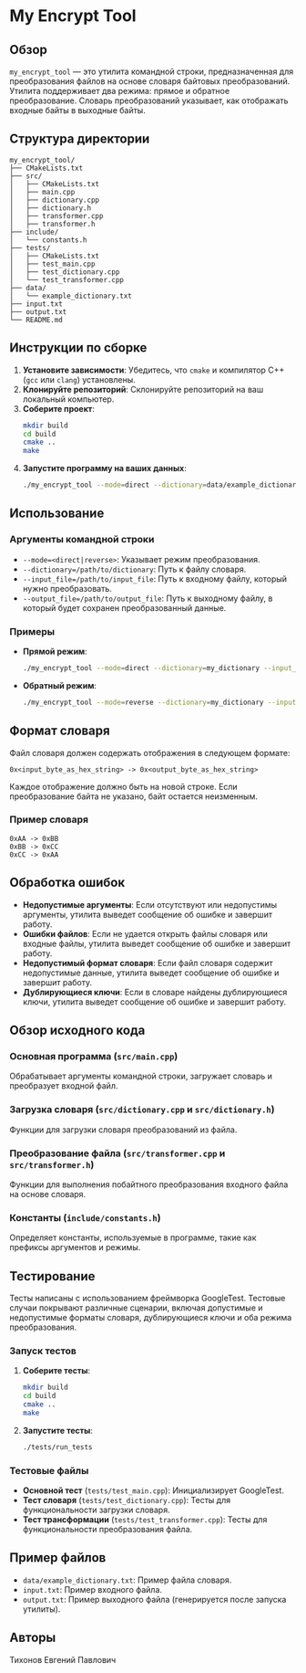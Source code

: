 # My Encrypt Tool

## Обзор

`my_encrypt_tool` — это утилита командной строки, предназначенная для преобразования файлов на основе словаря байтовых преобразований. Утилита поддерживает два режима: прямое и обратное преобразование. Словарь преобразований указывает, как отображать входные байты в выходные байты.

## Структура директории

```
my_encrypt_tool/
├── CMakeLists.txt
├── src/
│   ├── CMakeLists.txt
│   ├── main.cpp
│   ├── dictionary.cpp
│   ├── dictionary.h
│   ├── transformer.cpp
│   ├── transformer.h
├── include/
│   └── constants.h
├── tests/
│   ├── CMakeLists.txt
│   ├── test_main.cpp
│   ├── test_dictionary.cpp
│   └── test_transformer.cpp
├── data/
│   └── example_dictionary.txt
├── input.txt
├── output.txt
└── README.md
```

## Инструкции по сборке

1. **Установите зависимости**: Убедитесь, что `cmake` и компилятор C++ (`gcc` или `clang`) установлены.
2. **Клонируйте репозиторий**: Склонируйте репозиторий на ваш локальный компьютер.
3. **Соберите проект**:
   ```sh
   mkdir build
   cd build
   cmake ..
   make
   ```
4. **Запустите программу на ваших данных**:
   ```sh
   ./my_encrypt_tool --mode=direct --dictionary=data/example_dictionary.txt --input_file=input.txt --output_file=output.txt
   ```

## Использование

### Аргументы командной строки

- `--mode=<direct|reverse>`: Указывает режим преобразования.
- `--dictionary=/path/to/dictionary`: Путь к файлу словаря.
- `--input_file=/path/to/input_file`: Путь к входному файлу, который нужно преобразовать.
- `--output_file=/path/to/output_file`: Путь к выходному файлу, в который будет сохранен преобразованный данные.

### Примеры

- **Прямой режим**:
  ```sh
  ./my_encrypt_tool --mode=direct --dictionary=my_dictionary --input_file=input.txt --output_file=output.txt
  ```
- **Обратный режим**:
  ```sh
  ./my_encrypt_tool --mode=reverse --dictionary=my_dictionary --input_file=input.txt --output_file=output.txt
  ```

## Формат словаря

Файл словаря должен содержать отображения в следующем формате:
```
0x<input_byte_as_hex_string> -> 0x<output_byte_as_hex_string>
```
Каждое отображение должно быть на новой строке. Если преобразование байта не указано, байт остается неизменным.

### Пример словаря

```
0xAA -> 0xBB
0xBB -> 0xCC
0xCC -> 0xAA
```

## Обработка ошибок

- **Недопустимые аргументы**: Если отсутствуют или недопустимы аргументы, утилита выведет сообщение об ошибке и завершит работу.
- **Ошибки файлов**: Если не удается открыть файлы словаря или входные файлы, утилита выведет сообщение об ошибке и завершит работу.
- **Недопустимый формат словаря**: Если файл словаря содержит недопустимые данные, утилита выведет сообщение об ошибке и завершит работу.
- **Дублирующиеся ключи**: Если в словаре найдены дублирующиеся ключи, утилита выведет сообщение об ошибке и завершит работу.

## Обзор исходного кода

### Основная программа (`src/main.cpp`)

Обрабатывает аргументы командной строки, загружает словарь и преобразует входной файл.

### Загрузка словаря (`src/dictionary.cpp` и `src/dictionary.h`)

Функции для загрузки словаря преобразований из файла.

### Преобразование файла (`src/transformer.cpp` и `src/transformer.h`)

Функции для выполнения побайтного преобразования входного файла на основе словаря.

### Константы (`include/constants.h`)

Определяет константы, используемые в программе, такие как префиксы аргументов и режимы.

## Тестирование

Тесты написаны с использованием фреймворка GoogleTest. Тестовые случаи покрывают различные сценарии, включая допустимые и недопустимые форматы словаря, дублирующиеся ключи и оба режима преобразования.

### Запуск тестов

1. **Соберите тесты**:
   ```sh
   mkdir build
   cd build
   cmake ..
   make
   ```
2. **Запустите тесты**:
   ```sh
   ./tests/run_tests
   ```

### Тестовые файлы

- **Основной тест** (`tests/test_main.cpp`): Инициализирует GoogleTest.
- **Тест словаря** (`tests/test_dictionary.cpp`): Тесты для функциональности загрузки словаря.
- **Тест трансформации** (`tests/test_transformer.cpp`): Тесты для функциональности преобразования файла.

## Пример файлов

- `data/example_dictionary.txt`: Пример файла словаря.
- `input.txt`: Пример входного файла.
- `output.txt`: Пример выходного файла (генерируется после запуска утилиты).

## Авторы

Тихонов Евгений Павлович
